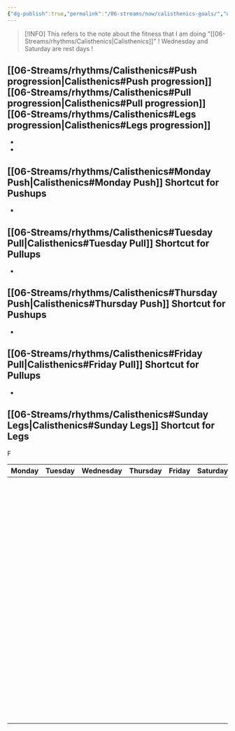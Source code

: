 ```yaml
---
{"dg-publish":true,"permalink":"/06-streams/now/calisthenics-goals/","noteIcon":"","created":"2025-09-07T11:53:33.426+02:00","updated":"2025-09-07T21:05:37.671+02:00"}
---
```



>[!INFO]
>This refers to the note about the fitness that I am doing "[[06-Streams/rhythms/Calisthenics\|Calisthenics]]"
>! Wednesday and Saturday are rest days !

[[06-Streams/rhythms/Calisthenics#Push progression\|Calisthenics#Push progression]][[06-Streams/rhythms/Calisthenics#Pull progression\|Calisthenics#Pull progression]][[06-Streams/rhythms/Calisthenics#Legs progression\|Calisthenics#Legs progression]]
-
-
-
[[06-Streams/rhythms/Calisthenics#Monday Push\|Calisthenics#Monday Push]] Shortcut for Pushups
-
-
[[06-Streams/rhythms/Calisthenics#Tuesday Pull\|Calisthenics#Tuesday Pull]] Shortcut for Pullups
-
-
[[06-Streams/rhythms/Calisthenics#Thursday Push\|Calisthenics#Thursday Push]] Shortcut for Pushups
-
-
[[06-Streams/rhythms/Calisthenics#Friday Pull\|Calisthenics#Friday Pull]] Shortcut for Pullups
-
-
[[06-Streams/rhythms/Calisthenics#Sunday Legs\|Calisthenics#Sunday Legs]] Shortcut for Legs
-
F

| Monday | Tuesday | Wednesday | Thursday | Friday | Saturday | Sunday                                                                                                                                   |
| ------ | ------- | --------- | -------- | ------ | -------- | ---------------------------------------------------------------------------------------------------------------------------------------- |
|        |         |           |          |        |          | Set 1 Done hand assisted<br>Set 2 Done hand assisted<br>Set 3 Done hand assisted<br>Set 4 Done hand assisted<br>Set 5 = 16<br>Set 6 = 12 |
|        |         |           |          |        |          |                                                                                                                                          |
|        |         |           |          |        |          |                                                                                                                                          |
|        |         |           |          |        |          |                                                                                                                                          |
|        |         |           |          |        |          |                                                                                                                                          |
|        |         |           |          |        |          |                                                                                                                                          |
|        |         |           |          |        |          |                                                                                                                                          |
|        |         |           |          |        |          |                                                                                                                                          |
|        |         |           |          |        |          |                                                                                                                                          |
|        |         |           |          |        |          |                                                                                                                                          |
|        |         |           |          |        |          |                                                                                                                                          |
|        |         |           |          |        |          |                                                                                                                                          |
|        |         |           |          |        |          |                                                                                                                                          |
|        |         |           |          |        |          |                                                                                                                                          |
|        |         |           |          |        |          |                                                                                                                                          |
|        |         |           |          |        |          |                                                                                                                                          |
|        |         |           |          |        |          |                                                                                                                                          |
|        |         |           |          |        |          |                                                                                                                                          |
|        |         |           |          |        |          |                                                                                                                                          |
|        |         |           |          |        |          |                                                                                                                                          |
|        |         |           |          |        |          |                                                                                                                                          |
|        |         |           |          |        |          |                                                                                                                                          |
|        |         |           |          |        |          |                                                                                                                                          |
|        |         |           |          |        |          |                                                                                                                                          |
|        |         |           |          |        |          |                                                                                                                                          |
|        |         |           |          |        |          |                                                                                                                                          |
|        |         |           |          |        |          |                                                                                                                                          |




































